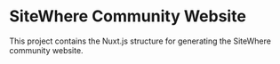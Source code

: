 # SiteWhere Community Website
This project contains the Nuxt.js structure for generating the SiteWhere community website.